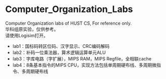# Computer_Organization_Labs
Computer Organization labs of HUST CS, For reference only.  
华科组原实验，仅供参考。  
请使用Logisim打开。 
* lab1：国标码转区位码、汉字显示、CRC编码解码  
* lab2：补码一位乘法器，算术逻辑运算单元ALU
* lab3：字库电路（字扩展），MIPS RAM，MIPS Regfile，全相联cache
* lab4：8条基本指令的MIPS CPU，实现方法包括单周期硬布线、多周期微指令、多周期硬布线
